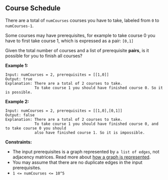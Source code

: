 ## Course Schedule

There are a total of `numCourses` courses you have to take, labeled from `0` to `numCourses-1`.

Some courses may have prerequisites, for example to take course 0 you have to first take course 1, which is expressed as a pair: `[0,1]`

Given the total number of courses and a list of prerequisite **pairs**, is it possible for you to finish all courses?

**Example 1:**

```
Input: numCourses = 2, prerequisites = [[1,0]]
Output: true
Explanation: There are a total of 2 courses to take.
             To take course 1 you should have finished course 0. So it is possible.
```

**Example 2:**

```
Input: numCourses = 2, prerequisites = [[1,0],[0,1]]
Output: false
Explanation: There are a total of 2 courses to take.
             To take course 1 you should have finished course 0, and to take course 0 you should
             also have finished course 1. So it is impossible.
```

**Constraints:**

- The input prerequisites is a graph represented by `a list of edges`, not adjacency matrices. Read more about [how a graph is represented](https://www.khanacademy.org/computing/computer-science/algorithms/graph-representation/a/representing-graphs).
- You may assume that there are no duplicate edges in the input prerequisites.
- `1 <= numCourses <= 10^5`

